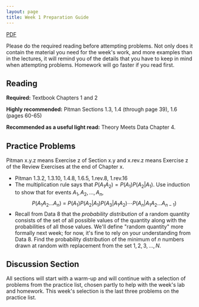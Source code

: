 ```yaml
---
layout: page
title: Week 1 Preparation Guide
---
```


[PDF](/prep/prep01.pdf)

Please do the required reading before attempting problems. Not only does it contain the material you need for the week's work, and more examples than in the lectures, it will remind you of the details that you have to keep in mind when attempting problems. Homework will go faster if you read first.

## Reading ##

**Required:** Textbook Chapters 1 and 2

**Highly recommended:** Pitman Sections 1.3, 1.4 (through page 39), 1.6 (pages 60-65)

**Recommended as a useful light read:** Theory Meets Data Chapter 4.

## Practice Problems ##

Pitman x.y.z means Exercise z of Section x.y and x.rev.z means Exercise z of the Review Exercises at the end of Chapter x.

- Pitman 1.3.2, 1.3.10, 1.4.8, 1.6.5, 1.rev.8, 1.rev.16
- The multiplication rule says that $P(A_1A_2) = P(A_1)P(A_2 \vert A_1)$. Use induction to show that for events $A_1, A_2, \ldots, A_n$, 
$$
P(A_1A_2 \ldots A_n) ~ = ~ P(A_1)P(A_2 \vert A_1)P(A_3 \vert A_1A_2) \cdots P(A_n \vert A_1A_2 \ldots A_{n-1})
$$
- Recall from Data 8 that the *probability distribution* of a random quantity consists of the set of all possible values of the quantity along with the probabilities of all those values. We'll define "random quantity" more formally next week; for now, it's fine to rely on your understanding from Data 8. Find the probability distribution of the minimum of $n$ numbers drawn at random with replacement from the set $1, 2, 3, \ldots, N$.

## Discussion Section ##

All sections will start with a warm-up and will continue with a selection of problems from the practice list, chosen partly to help with the week's lab and homework. This week's selection is the last three problems on the practice list.